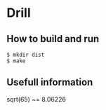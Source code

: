 Drill
=====

How to build and run
--------------------

```
$ mkdir dist
$ make
```

Usefull information
-------------------

sqrt(65) ~= 8.06226

